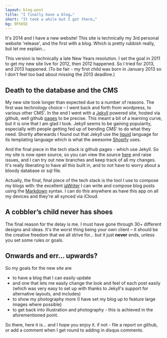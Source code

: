 ```yaml
---
layout: blog-post
title: "I finally have a blog…"
short: "It took a while but I got there…"
bg: 9F565E
---
```


It's 2014 and I have a new website! This site is technically my 3rd personal website 'release', and the first with a blog. Which is pretty rubbish really, but let me explain…

This version is technically a late New Years resolution. I set the goal in 2011 to get my new site live for 2012, then 2012 happened. So I tried for 2013, and 2013 happened. (To be fair - my first child was born in January 2013 so I don't feel too bad about missing the 2013 deadline.)

## Death to the database and the CMS
My new site took longer than expected due to a number of reasons. The first was technology choice – I went back and forth from wordpress, to various other CMS'. In the end I went with a [Jekyll](http://www.jekyllrb.com) powered site, hosted via github, well github [pages](http://pages.github.com) to be precise. This meant a bit of a learning curve, but it is one that I am glad I took. Jekyll seems to be gaining popularity, especially with people getting fed up of bending CMS' to do what they need. Shortly afterwards I found out that Jekyll use the [liquid](http://liquidmarkup.org) language for its templating language which is what the awesome [Shopify](http://www.shopify.com/?ref=chris-mousdale) uses.

And the final piece in the tech stack is github pages - which use Jekyll. So my site is now open source, so you can view the source [here](http://github.com/chrisedmo/chrisedmo.github.com/) and raise issues, and I can try out new branches and keep track of all my changes. It's really liberating to have all this built in, and to not have to worry about a bloody database or sql file.

Actually, the final, final piece of the tech stack is the tool I use to compose my blogs with: the excellent [iaWriter](http://www.iawriter.com) I can write and compose blog posts using the [Markdown](http://daringfireball.net/projects/markdown/syntax) syntax. I can do this anywhere as have this app on all my devices and they're all synced via iCloud.

## A cobbler’s child never has shoes
The final reason for the delay is me. I must have gone through 30+ different designs and ideas. It's the worst thing being your own client – it should be the creative freedom that we all strive for… but it just **never** ends, unless you set some rules or goals.

## Onwards and err… upwards?
So my goals for the new site are
<ul>
	<li>to have a blog that I can easily update </li>
	<li>and one that lets me easily change the look and feel of each post easily (which was very easy to set up with thanks to Jekyll's support for alternative layouts, and includes)</li>
	<li>to show my photography more (I have set my blog up to feature large images where possible)</li>
	<li>to get back into illustration and photography - this is achieved in the aforementioned point.</li>
</ul>

So there, here it is… and I hope you enjoy it. if not - file a report on github, or add a comment when I get round to adding in disqus comments.

